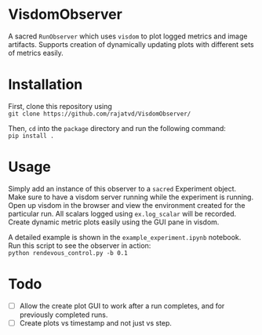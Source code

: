 # VisdomObserver
A sacred `RunObserver` which uses `visdom` to plot logged metrics and image artifacts. Supports creation
of dynamically updating plots with different sets of metrics easily.


# Installation
First, clone this repository using  
`git clone https://github.com/rajatvd/VisdomObserver/`

Then, `cd` into the `package` directory and run the following command:  
`pip install .`

# Usage
Simply add an instance of this observer to a `sacred` Experiment object. Make sure to have a visdom server running while the experiment is running. Open up visdom in the browser and view the environment created for the particular run. All scalars logged using `ex.log_scalar` will be recorded. Create dynamic metric plots easily using the GUI pane in visdom.

A detailed example is shown in the `example_experiment.ipynb` notebook. Run this script to see the observer in action:  
`python rendevous_control.py -b 0.1`

# Todo

- [ ] Allow the create plot GUI to work after a run completes, and for previously completed runs.
- [ ] Create plots vs timestamp and not just vs step.
